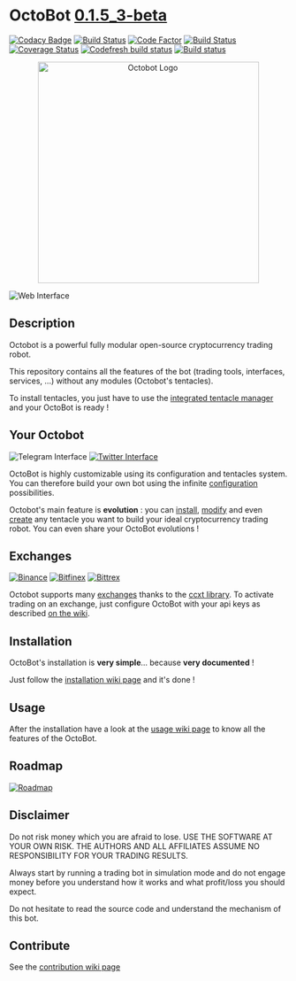# OctoBot [0.1.5_3-beta](https://github.com/Drakkar-Software/OctoBot/tree/dev/docs/CHANGELOG.md)
[![Codacy Badge](https://api.codacy.com/project/badge/Grade/c83a127c42ba4a389ca86a92fba7c53c)](https://www.codacy.com/app/paul.bouquet/OctoBot?utm_source=github.com&amp;utm_medium=referral&amp;utm_content=Drakkar-Software/OctoBot&amp;utm_campaign=Badge_Grade) [![Build Status](https://api.travis-ci.org/Drakkar-Software/OctoBot.svg?branch=dev)](https://travis-ci.org/Drakkar-Software/OctoBot) [![Code Factor](https://www.codefactor.io/repository/github/Drakkar-Software/OctoBot/badge)](https://www.codefactor.io/repository/github/Drakkar-Software/OctoBot/overview/dev) [![Build Status](https://semaphoreci.com/api/v1/herklos/octobot/branches/dev/shields_badge.svg)](https://semaphoreci.com/herklos/octobot) [![Coverage Status](https://coveralls.io/repos/github/Drakkar-Software/OctoBot/badge.svg?branch=dev)](https://coveralls.io/github/Drakkar-Software/OctoBot?branch=dev) [![Codefresh build status]( https://g.codefresh.io/api/badges/build?repoOwner=Drakkar-Software&repoName=OctoBot&branch=dev&pipelineName=OctoBot&accountName=herklos_marketplace&type=cf-1)](https://g.codefresh.io/repositories/Drakkar-Software/OctoBot/builds?filter=trigger:build;branch:dev;service:5b06a377435197b088b1757a~OctoBot) [![Build status](https://ci.appveyor.com/api/projects/status/jr9o8sghywnued9x?svg=true)](https://ci.appveyor.com/project/Herklos/octobot) 
<p align="center">
<img src="../assets/octopus.svg" alt="Octobot Logo" height="400" width="400">
</p>

![Web Interface](../assets/web-interface.gif)
## Description
Octobot is a powerful fully modular open-source cryptocurrency trading robot.

This repository contains all the features of the bot (trading tools, interfaces, services, ...) without any modules (Octobot's tentacles).

To install tentacles, you just have to use the [integrated tentacle manager](https://github.com/Drakkar-Software/OctoBot/wiki/Tentacle-Manager) 
and your OctoBot is ready ! 

## Your Octobot
![Telegram Interface](../assets/telegram-interface.png)
[![Twitter Interface](../assets/twitter-interface.png)](https://twitter.com/HerklosBotCrypt)

OctoBot is highly customizable using its configuration and tentacles system. You can therefore build your own bot using the infinite [configuration](https://github.com/Drakkar-Software/OctoBot/wiki/Configuration) possibilities.

Octobot's main feature is **evolution** : you can [install](https://github.com/Drakkar-Software/OctoBot/wiki/Tentacle-Manager), 
[modify](https://github.com/Drakkar-Software/OctoBot/wiki/Customize-your-OctoBot) and even [create](https://github.com/Drakkar-Software/OctoBot/wiki/Customize-your-OctoBot) any tentacle you want to build your ideal cryptocurrency trading robot. You can even share your OctoBot evolutions !

## Exchanges
[![Binance](../assets/binance-logo.png)](https://www.binance.com)
[![Bitfinex](../assets/bitfinex-logo.png)](https://www.bitfinex.com)
[![Bittrex](../assets/bittrex-logo.png)](https://bittrex.com)

Octobot supports many [exchanges](https://github.com/Drakkar-Software/OctoBot/wiki/Exchanges#octobot-official-supported-exchanges) thanks to the [ccxt library](https://github.com/ccxt/ccxt). 
To activate trading on an exchange, just configure OctoBot with your api keys as described [on the wiki](https://github.com/Drakkar-Software/OctoBot/wiki/Exchanges).

## Installation
OctoBot's installation is **very simple**... because **very documented** !

Just follow the [installation wiki page](https://github.com/Drakkar-Software/OctoBot/wiki/Installation) and it's done !

## Usage
After the installation have a look at the 
[usage wiki page](https://github.com/Drakkar-Software/OctoBot/wiki/Usage) to know all the features of the OctoBot.

## Roadmap
[![Roadmap](../assets/roadmap.svg)](https://github.com/Drakkar-Software/OctoBot/tree/assets/roadmap.png)

## Disclaimer
Do not risk money which you are afraid to lose. USE THE SOFTWARE AT YOUR OWN RISK. THE AUTHORS 
AND ALL AFFILIATES ASSUME NO RESPONSIBILITY FOR YOUR TRADING RESULTS. 

Always start by running a trading bot in simulation mode and do not engage money
before you understand how it works and what profit/loss you should
expect.

Do not hesitate to read the source code and understand the mechanism of this bot.

## Contribute
See the [contribution wiki page](https://github.com/Drakkar-Software/OctoBot/wiki/Contribution)
